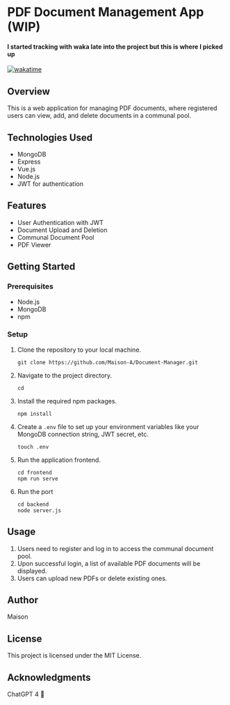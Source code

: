 # PDF Document Management App (WIP)
#### I started tracking with waka late into the project but this is where I picked up
[![wakatime](https://wakatime.com/badge/user/018b3fbf-ec02-4388-be52-99aeb79c0bd8/project/018b3fc2-868f-48d7-b17a-a63f1f1c1767.svg)](https://wakatime.com/badge/user/018b3fbf-ec02-4388-be52-99aeb79c0bd8/project/018b3fc2-868f-48d7-b17a-a63f1f1c1767)
## Overview
This is a web application for managing PDF documents, where registered users can view, add, and delete documents in a communal pool.

## Technologies Used
- MongoDB
- Express
- Vue.js
- Node.js
- JWT for authentication

## Features
- User Authentication with JWT
- Document Upload and Deletion
- Communal Document Pool
- PDF Viewer

## Getting Started

### Prerequisites
- Node.js
- MongoDB
- npm

### Setup
1. Clone the repository to your local machine.
    ```
    git clone https://github.com/Maison-A/Document-Manager.git
    ```
2. Navigate to the project directory.
    ```
    cd
    ```
3. Install the required npm packages.
    ```
    npm install
    ```
4. Create a `.env` file to set up your environment variables like your MongoDB connection string, JWT secret, etc.
    ```
    touch .env
    ```
5. Run the application frontend.
    ```
    cd frontend
    npm run serve
    ```
6. Run the port
   ```
   cd backend
   node server.js
   ```

## Usage
1. Users need to register and log in to access the communal document pool.
2. Upon successful login, a list of available PDF documents will be displayed.
3. Users can upload new PDFs or delete existing ones.

## Author
Maison

## License
This project is licensed under the MIT License.

## Acknowledgments
ChatGPT 4 💚

